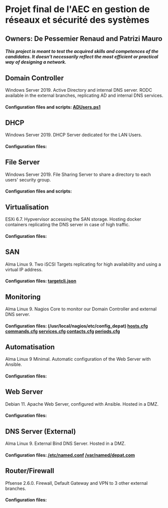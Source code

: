 # Projet final de l'AEC en gestion de réseaux et sécurité des systèmes
## Owners: De Pessemier Renaud and Patrizi Mauro
##### _This project is meant to test the acquired skills and competences of the candidates. It doesn't necessarily reflect the most efficient or practical way of designing a network._

## **Domain Controller**
Windows Server 2019. Active Directory and internal DNS server. RODC available in the external branches, replicating AD and internal DNS services.
#### Configuration files and scripts: [ADUsers.ps1](ADUsers.ps1)

## **DHCP**
Windows Server 2019. DHCP Server dedicated for the LAN Users.
#### Configuration files:

## **File Server**
Windows Server 2019. File Sharing Server to share a directory to each users' security group.
#### Configuration files and scripts:

## **Virtualisation**
ESXi 6.7. Hypvervisor accessing the SAN storage. Hosting docker containers replicating the DNS server in case of high traffic.
#### Configuration files:

## **SAN**
Alma Linux 9. Two iSCSI Targets replicating for high availability and using a virtual IP address.
#### Configuration files: [targetcli.json](targetcli.json)

## **Monitoring**
Alma Linux 9. Nagios Core to monitor our Domain Controller and external DNS server.
#### Configuration files: (/usr/local/nagios/etc/config_depat) [hosts.cfg](Nagios/hosts.cfg) [commands.cfg](Nagios/commands.cfg) [services.cfg](Nagios/services.cfg) [contacts.cfg](Nagios/contacts.cfg) [periods.cfg](Nagios/periods.cfg)

## **Automatisation**
Alma Linux 9 Minimal. Automatic configuration of the Web Server with Ansible.
#### Configuration files:

## **Web Server**
Debian 11. Apache Web Server, configured with Ansible. Hosted in a DMZ.
#### Configuration files:

## **DNS Server (External)**
Alma Linux 9. External Bind DNS Server. Hosted in a DMZ.
#### Configuration files: [/etc/named.conf](Bind/named.conf) [/var/named/depat.com](Bind/depat.com)

## **Router/Firewall**
Pfsense 2.6.0. Firewall, Default Gateway and VPN to 3 other external branches.
#### Configuration files:
